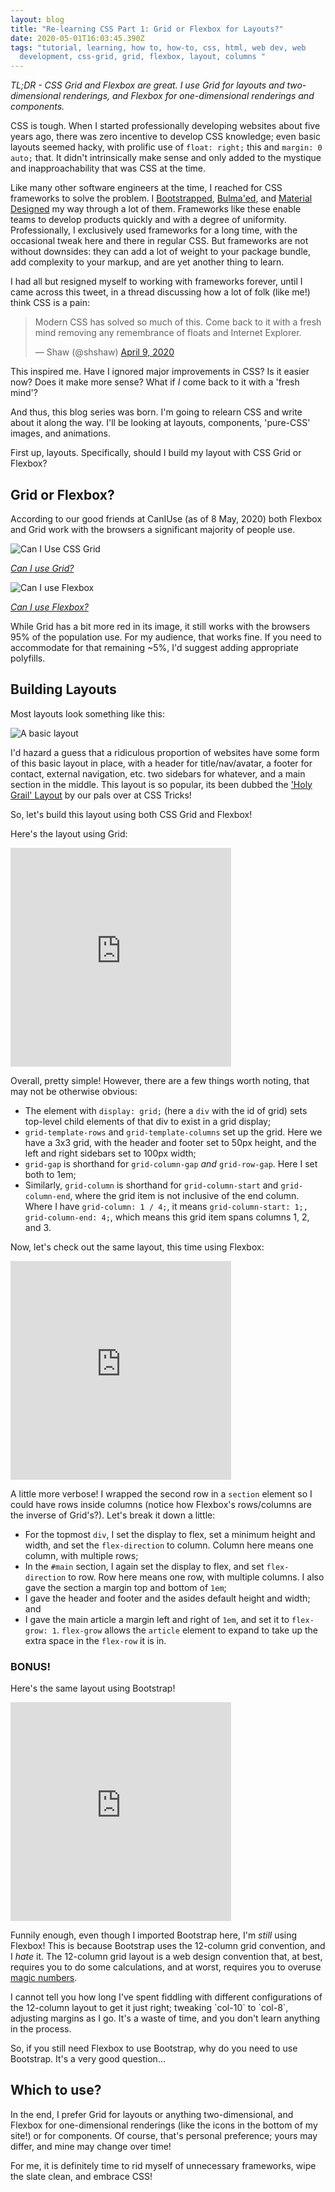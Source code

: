 ```yaml
---
layout: blog
title: "Re-learning CSS Part 1: Grid or Flexbox for Layouts?"
date: 2020-05-01T16:03:45.390Z
tags: "tutorial, learning, how to, how-to, css, html, web dev, web
  development, css-grid, grid, flexbox, layout, columns "
---
```


_TL;DR - CSS Grid and Flexbox are great. I use Grid for layouts and two-dimensional renderings, and Flexbox for one-dimensional renderings and components._

CSS is tough. When I started professionally developing websites about five years ago, there was zero incentive to develop CSS knowledge; even basic layouts seemed hacky, with prolific use of `float: right;` this and `margin: 0 auto;` that. It didn't intrinsically make sense and only added to the mystique and inapproachability that was CSS at the time.

Like many other software engineers at the time, I reached for CSS frameworks to solve the problem. I [Bootstrapped](https://getbootstrap.com/), [Bulma'ed](https://bulma.io/), and [Material Designed](https://material.io/) my way through a lot of them. Frameworks like these enable teams to develop products quickly and with a degree of uniformity. Professionally, I exclusively used frameworks for a long time, with the occasional tweak here and there in regular CSS. But frameworks are not without downsides: they can add a lot of weight to your package bundle, add complexity to your markup, and are yet another thing to learn.

I had all but resigned myself to working with frameworks forever, until I came across this tweet, in a thread discussing how a lot of folk (like me!) think CSS is a pain:

<blockquote class="twitter-tweet"><p lang="en" dir="ltr">Modern CSS has solved so much of this. Come back to it with a fresh mind removing any remembrance of floats and Internet Explorer.</p>&mdash; Shaw (@shshaw) <a href="https://twitter.com/shshaw/status/1248095631077507073?ref_src=twsrc%5Etfw">April 9, 2020</a></blockquote> <script async src="https://platform.twitter.com/widgets.js" charset="utf-8"></script>

This inspired me. Have I ignored major improvements in CSS? Is it easier now? Does it make more sense? What if _I_ come back to it with a 'fresh mind'?

And thus, this blog series was born. I'm going to relearn CSS and write about it along the way. I'll be looking at layouts, components, 'pure-CSS' images, and animations.

First up, layouts. Specifically, should I build my layout with CSS Grid or Flexbox?

## Grid or Flexbox?

According to our good friends at CanIUse (as of 8 May, 2020) both Flexbox and Grid work with the browsers a significant majority of people use.

![Can I Use CSS Grid](/uploads/can-i-use-grid.png "Can I Use CSS Grid")

_[Can I use Grid?](https://caniuse.com/#feat=css-grid)_

![Can I use Flexbox](/uploads/can-i-use-flexbox.png "Can I use Flexbox")

_[Can I use Flexbox?](https://caniuse.com/#feat=flexbox)_

While Grid has a bit more red in its image, it still works with the browsers 95% of the population use. For my audience, that works fine. If you need to accommodate for that remaining ~5%, I'd suggest adding appropriate polyfills.

## Building Layouts

Most layouts look something like this:

![A basic layout](/uploads/layout.png "A basic layout")

I'd hazard a guess that a ridiculous proportion of websites have some form of this basic layout in place, with a header for title/nav/avatar, a footer for contact, external navigation, etc. two sidebars for whatever, and a main section in the middle. This layout is so popular, its been dubbed the ['Holy Grail' Layout](https://css-tricks.com/snippets/css/css-grid-starter-layouts/) by our pals over at CSS Tricks!

So, let's build this layout using both CSS Grid and Flexbox!

Here's the layout using Grid:

<iframe height="350" style="width: 70%;" scrolling="no" title="Basic Layout - Grid" src="https://codepen.io/jswiss/embed/BaorJOo?height=350&theme-id=dark&default-tab=css,result" frameborder="no" allowtransparency="true" allowfullscreen="true">
  See the Pen <a href='https://codepen.io/jswiss/pen/BaorJOo'>Basic Layout - Grid</a> by Joshua Swiss
  (<a href='https://codepen.io/jswiss'>@jswiss</a>) on <a href='https://codepen.io'>CodePen</a>.
</iframe>

Overall, pretty simple! However, there are a few things worth noting, that may not be otherwise obvious:

- The element with `display: grid;` (here a `div` with the id of grid) sets top-level child elements of that div to exist in a grid display;
- `grid-template-rows` and `grid-template-columns` set up the grid. Here we have a 3x3 grid, with the header and footer set to 50px height, and the left and right sidebars set to 100px width;
- `grid-gap` is shorthand for `grid-column-gap` _and_ `grid-row-gap`. Here I set both to 1em;
- Similarly, `grid-column` is shorthand for `grid-column-start` and `grid-column-end`, where the grid item is not inclusive of the end column. Where I have `grid-column: 1 / 4;`, it means `grid-column-start: 1;, grid-column-end: 4;`, which means this grid item spans columns 1, 2, and 3.

Now, let's check out the same layout, this time using Flexbox:

<iframe height="350" style="width: 70%;" scrolling="no" title="Basic Layout - Flexbox" src="https://codepen.io/jswiss/embed/dyYmdWy?height=350&theme-id=dark&default-tab=css,result" frameborder="no" allowtransparency="true" allowfullscreen="true">
  See the Pen <a href='https://codepen.io/jswiss/pen/dyYmdWy'>Basic Layout - Flexbox</a> by Joshua Swiss
  (<a href='https://codepen.io/jswiss'>@jswiss</a>) on <a href='https://codepen.io'>CodePen</a>.
</iframe>

A little more verbose! I wrapped the second row in a `section` element so I could have rows inside columns (notice how Flexbox's rows/columns are the inverse of Grid's?). Let's break it down a little:

- For the topmost `div`, I set the display to flex, set a minimum height and width, and set the `flex-direction` to column. Column here means one column, with multiple rows;
- In the `#main` section, I again set the display to flex, and set `flex-direction` to row. Row here means one row, with multiple columns. I also gave the section a margin top and bottom of `1em`;
- I gave the header and footer and the asides default height and width; and
- I gave the main article a margin left and right of `1em`, and set it to `flex-grow: 1`. `flex-grow` allows the `article` element to expand to take up the extra space in the `flex-row` it is in.

### BONUS!

Here's the same layout using Bootstrap!

<iframe height="350" style="width: 70%;" scrolling="no" title="Basic Grid - Bootstrap" src="https://codepen.io/jswiss/embed/xxwWWqO?height=350&theme-id=dark&default-tab=css,result" frameborder="no" allowtransparency="true" allowfullscreen="true">
  See the Pen <a href='https://codepen.io/jswiss/pen/xxwWWqO'>Basic Grid - Bootstrap</a> by Joshua Swiss
  (<a href='https://codepen.io/jswiss'>@jswiss</a>) on <a href='https://codepen.io'>CodePen</a>.
</iframe>

Funnily enough, even though I imported Bootstrap here, I'm _still_ using Flexbox! This is because Bootstrap uses the 12-column grid convention, and I _hate_ it. The 12-column grid layout is a web design convention that, at best, requires you to do some calculations, and at worst, requires you to overuse [magic numbers](https://css-tricks.com/magic-numbers-in-css/).

I cannot tell you how long I've spent fiddling with different configurations of the 12-column layout to get it just right; tweaking \`col-10\` to \`col-8\`, adjusting margins as I go. It's a waste of time, and you don't learn anything in the process.

So, if you still need Flexbox to use Bootstrap, why do you need to use Bootstrap. It's a very good question...

## Which to use?

In the end, I prefer Grid for layouts or anything two-dimensional, and Flexbox for one-dimensional renderings (like the icons in the bottom of my site!) or for components. Of course, that's personal preference; yours may differ, and mine may change over time!

For me, it is definitely time to rid myself of unnecessary frameworks, wipe the slate clean, and embrace CSS!
